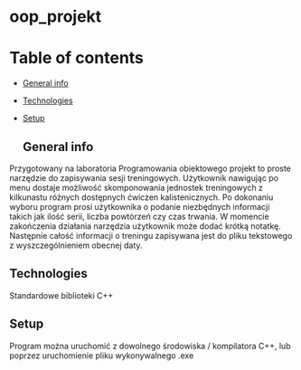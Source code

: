 # oop_projekt

# Table of contents
* [General info](#general-info)
* [Technologies](#technologies)
* [Setup](#setup)

  ## General info

Przygotowany na laboratoria Programowania obiektowego projekt to proste narzędzie do zapisywania sesji treningowych. Użytkownik nawigując po menu dostaje możliwość skomponowania jednostek treningowych z kilkunastu różnych dostępnych ćwiczen kalistenicznych. Po dokonaniu wyboru program prosi użytkownika o podanie niezbędnych informacji takich jak ilość serii, liczba powtórzeń czy czas trwania. W momencie zakończenia działania narzędzia użytkownik może dodać krótką notatkę. Następnie całość informacji o treningu zapisywana jest do pliku tekstowego z wyszczególnieniem obecnej daty. 


## Technologies

Standardowe biblioteki C++ 

## Setup

Program można uruchomić z dowolnego środowiska / kompilatora C++, lub poprzez uruchomienie pliku wykonywalnego .exe
